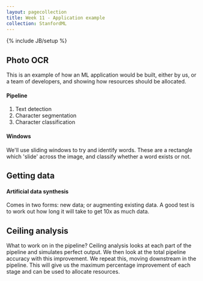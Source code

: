 ```yaml
---
layout: pagecollection
title: Week 11 - Application example
collection: StanfordML
---
```

{% include JB/setup %}

## Photo OCR
This is an example of how an ML application would be built, either by us, or a team of developers, and showing how resources should be allocated.

#### Pipeline
1. Text detection
2. Character segmentation
3. Character classification

#### Windows
We'll use sliding windows to try and identify words. These are a rectangle which 'slide' across the image, and classify whether a word exists or not.

## Getting data
#### Artificial data synthesis
Comes in two forms: new data; or augmenting existing data. A good test is to work out how long it will take to get 10x as much data.

## Ceiling analysis
What to work on in the pipeline? Ceiling analysis looks at each part of the pipeline and simulates perfect output. We then look at the total pipeline accuracy with this improvement. We repeat this, moving downstream in the pipeline. This will give us the maximum percentage improvement of each stage and can be used to allocate resources.




















